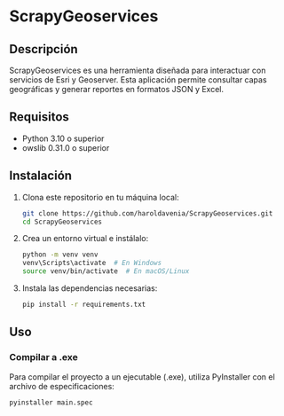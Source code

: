 # ScrapyGeoservices

## Descripción
ScrapyGeoservices es una herramienta diseñada para interactuar con servicios de Esri y Geoserver. Esta aplicación permite consultar capas geográficas y generar reportes en formatos JSON y Excel.

## Requisitos

- Python 3.10 o superior
- owslib 0.31.0 o superior

## Instalación

1. Clona este repositorio en tu máquina local:
    ```sh
    git clone https://github.com/haroldavenia/ScrapyGeoservices.git
    cd ScrapyGeoservices
    ```

2. Crea un entorno virtual e instálalo:
    ```sh
    python -m venv venv
    venv\Scripts\activate  # En Windows
    source venv/bin/activate  # En macOS/Linux
    ```

3. Instala las dependencias necesarias:
    ```sh
    pip install -r requirements.txt
    ```

## Uso

### Compilar a .exe

Para compilar el proyecto a un ejecutable (.exe), utiliza PyInstaller con el archivo de especificaciones:

```sh
pyinstaller main.spec
